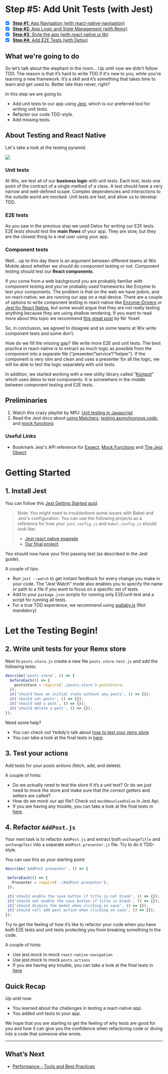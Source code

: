 # Step #5: Add Unit Tests (with Jest)

- [x] [**Step #1**: App Navigation (with react-native-navigation)](App.Navigation.md)
- [x] [**Step #2**: App Logic and State Management (with Remx)](App.Remx.md)
- [x] [**Step #3**: Style the app (with react native ui lib)](App.UiLib.md)
- [x] [**Step #4**: Add E2E Tests (with Detox)](App.e2e.md)

## What we're going to do
So let’s talk about the elephant in the room… Up until now we didn’t follow TDD. The reason is that it’s hard to write TDD if it's new to you, while you're learning a new framework. It’s a skill and it’s something that takes time to learn and get used to. Better late than never, right?

In this step we are going to: 
* Add unit tests to our app using [Jest](https://jestjs.io/), which is our preferred tool for writing unit tests.
* Refactor our code TDD-style.
* Add missing tests.

## About Testing and React Native

Let's take a look at the testing pyramid.

<img src="https://github.com/wix-playground/wix-mobile-crash-course/blob/master/assets/testingPyramid.png" />

### Unit tests

At Wix, we test all of our **business logic** with unit tests. Each test, tests one point of the contract of a single method of a class. A test should have a very narrow and well-defined scope. Complex dependencies and interactions to the outside world are mocked. Unit tests are fast, and allow us to develop TDD.

### E2E tests

As you saw in the previous step we used Detox for writing our E2E tests. E2E tests should test the **main flows** of your app. They are slow, but they are the closest thing to a real user using your app.

### Component tests  

Well… up to this day there is an argument between different teams at Wix Mobile about whether we should do component testing or not. Component testing should test our **React components**. 

If you come from a web background you are probably familiar with component testing and you've probably used frameworks like Enzyme to test your components. The problem is that on the web we have jsdom, and on react-native, we are running our app on a real device. There are a couple of options to write component testing in react-native like [Enzyme-Drivers](https://github.com/wix/enzyme-drivers) or [Jest for React Native](https://jestjs.io/docs/en/tutorial-react-native), but some would argue that they are not really testing anything because they are using shallow rendering.  If you want to read more about this topic we recommend [this great post](https://medium.com/@niryo/introducing-kompot-b2946243d322) by Nir Yosef.

So, in conclusion, we agreed to disagree and so some teams at Wix write component tests and some don’t. 

How do we fill the missing gap? We write more E2E and unit tests. The best practice in react-native is to extract as much logic as possible from the component into a separate file (“presenter/”service”/”helper”). If the component is very slim and clean and uses a presenter for all the logic, we will be able to test the logic separately with unit tests.

In addition, we started working with a new utility library called “[Kompot](https://github.com/wix-incubator/Kompot)” which uses detox to test components. It is somewhere in the middle between component testing and E2E tests.

## Preliminaries

1. Watch this crazy playlist by MPJ: [Unit testing in Javascript](https://www.youtube.com/playlist?list=PL0zVEGEvSaeF_zoW9o66wa_UCNE3a7BEr)
1. Read the Jest docs about [using Matchers](https://jestjs.io/docs/en/using-matchers), [testing asynchronous code](https://jestjs.io/docs/en/asynchronous), and [mock functions](https://jestjs.io/docs/en/mock-functions)

### Useful Links
* Bookmark Jest's API reference for [Expect](https://jestjs.io/docs/en/expect), [Mock Functions](https://jestjs.io/docs/en/expect) and [The Jest Object](https://jestjs.io/docs/en/expect)


# Getting Started

## 1. Install Jest 

You can follow this [Jest Getting Started guid](https://jestjs.io/docs/en/getting-started).

> Note: You might need to troubleshoot some issues with Babel and Jest's configuration. You can use the following projects as a reference for how your `jest,config.js` and `babel.config.js`  should look like:
> * [Jest react native example](https://github.com/facebook/jest/blob/master/examples/react-native/.babelrc.js)
> * [Our final project](https://github.com/wix-playground/wix-mobile-crash-course/blob/master/jest.config.js)

You should now have your first passing test (as described in the Jest guide).

A couple of tips:
* Run `jest --watch` to get instant feedback for every change you make in your code. The "Jest Watch" mode also enables you to specify the name or path to a file if you want to focus on a specific set of tests.
* Add to your `package.json` scripts for running only E2E/unit test and a script for running all tests. 
* For a true TDD experience, we recommend using [wallaby.js](https://wallabyjs.com/) (Not mandatory)

# Let the Testing Begin!

## 2. Write unit tests for your Remx store

Next to `posts.store.js` create a new file `posts.store.test.js` and add the following tests:

```js
describe('posts store', () => {
  beforeEach(() => {
    postsStore = require('./posts.store').postsStore;
  });
  it('should have an initial state without any posts', () => {});
  it('should set posts', () => {});
  it('should add a post', () => {});
  it('should delete a post', () => {});
});
```

Need some help?

* You can check out Yedidy’s talk about [how to test your remx store](https://www.youtube.com/watch?v=_hLnBlqKrIA&t=16m55s) 
* You can take a look at the final tests in [here](https://github.com/wix-playground/wix-mobile-crash-course/blob/master/src/posts/posts.store.test.js).

## 3. Test your actions

Add tests for your posts actions (fetch, add, and delete).

A couple of hints:

* Do we actually need to test the store if it’s a unit test? Or do we just need to mock the store and make sure that the correct getters and setters are called?
* How do we mock our api file? Check out `mockResolvedValue` in Jest Api.
* If you are having any trouble, you can take a look at the final tests in [here](https://github.com/wix-playground/wix-mobile-crash-course/blob/master/src/posts/posts.actions.test.js).

## 4. Refactor `AddPost.js` 

Your next task is to refactor `AddPost.js` and extract both `onChangeTitle` and `onChangeText` into a separate `AddPost.presenter.js` file. Try to do it TDD-style. 

You can use this as your starting point:

```js
describe('AddPost presenter', () => {

 beforeEach(() => {
   Presenter = require('./AddPost.presenter');
 });

 it('should enable the save button if title is not blank', () => {});
 it('should not enable the save button if title is blank', () => {});
 it('should dismiss the modal when clicking on save', () => {});
 it('should call add post action when clicking on save', () => {});
});
```

Try to get the feeling of how it’s like to refactor your code when you have both E2E tests and unit tests protecting you from breaking something in the code.

A couple of hints:
* Use jest.mock to mock `react-native-navigation`
* Use jest.mock to mock `posts.actions`
* If you are having any trouble, you can take a look at the final tests in [here](https://github.com/wix-playground/wix-mobile-crash-course/blob/master/src/posts/screens/AddPost.presenter.test.js)

## Quick Recap

Up until now:
* You learned about the challenges in testing a react-native app. 
* You added unit tests to your app.

We hope that you are starting to get the feeling of why tests are good for you and how it can give you the confidence when refactoring code or diving into a code that someone else wrote.

-----

## What’s Next
* [Performance - Tools and Best Practices](WIP)













